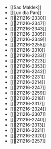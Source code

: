 - [[Sao Maldek]]
- [[Lục địa Pan]]
- [[💬211216-2330]]
- [[💬211216-2347]]
- [[💬211216-2343]]
- [[💬211216-2305]]
- [[💬211216-2349]]
- [[💬211216-2255]]
- [[💬211216-2310]]
- [[💬211216-2233]]
- [[💬211216-2223]]
- [[💬211216-2353]]
- [[💬211216-2242]]
- [[💬211216-2231]]
- [[💬211216-2214]]
- [[💬211216-2247]]
- [[💬211216-2259]]
- [[💬211216-2218]]
- [[💬211216-2317]]
- [[💬211216-2324]]
- [[💬211216-2307]]
- [[💬211216-2240]]
- [[💬211216-2313]]
- [[💬211216-2221]]
- [[💬211216-2320]]
- [[💬211216-2257]]
